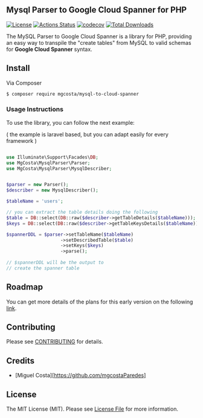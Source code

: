 ## Mysql Parser to Google Cloud Spanner for PHP

[![License](http://poser.pugx.org/mgcosta/mysql-to-cloud-spanner/license)](https://packagist.org/packages/mgcosta/mysql-to-cloud-spanner)
[![Actions Status](https://github.com/mgcostaParedes/php-mysql-to-cloud-spanner/workflows/CI/badge.svg)](https://github.com/mgcostaParedes/php-mysql-to-cloud-spanner/actions)
[![codecov](https://codecov.io/gh/mgcostaParedes/php-mysql-to-cloud-spanner/branch/main/graph/badge.svg?token=L20N2UY9X6)](https://codecov.io/gh/mgcostaParedes/php-mysql-to-cloud-spanner)
[![Total Downloads](http://poser.pugx.org/mgcosta/mysql-to-cloud-spanner/downloads)](https://packagist.org/packages/mgcosta/mysql-to-cloud-spanner)


The MySQL Parser to Google Cloud Spanner is a library for PHP, providing an easy way to transpile the "create tables" from MySQL to valid schemas for **Google Cloud Spanner** syntax.

## Install

Via Composer

``` bash
$ composer require mgcosta/mysql-to-cloud-spanner
```

### Usage Instructions

To use the library, you can follow the next example:

( the example is laravel based, but you can adapt easily 
for every framework )

```PHP

use Illuminate\Support\Facades\DB;
use MgCosta\MysqlParser\Parser;
use MgCosta\MysqlParser\MysqlDescriber;


$parser = new Parser();
$describer = new MysqlDescriber();

$tableName = 'users';

// you can extract the table details doing the following
$table = DB::select(DB::raw($describer->getTableDetails($tableName)));
$keys = DB::select(DB::raw($describer->getTableKeysDetails($tableName)));

$spannerDDL = $parser->setTableName($tableName)
                    ->setDescribedTable($table)
                    ->setKeys($keys)
                    ->parse();
                    
// $spannerDDL will be the output to
// create the spanner table                    

```

## Roadmap

You can get more details of the plans for this early version on the following [link](https://github.com/mgcostaParedes/php-mysql-to-cloud-spanner/projects/1).

## Contributing

Please see [CONTRIBUTING](CONTRIBUTING.md) for details.

## Credits

- [Miguel Costa][https://github.com/mgcostaParedes]

## License

The MIT License (MIT). Please see [License File](LICENSE.md) for more information.